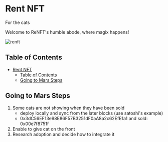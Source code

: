 # Rent NFT

For the cats

Welcome to ReNFT's humble abode, where magix happens!

![renft](https://user-images.githubusercontent.com/13678461/109494135-634a8800-7a85-11eb-9dd5-d07ca2865df1.png)

## Table of Contents

- [Rent NFT](#rent-nft)
  - [Table of Contents](#table-of-contents)
  - [Going to Mars Steps](#going-to-mars-steps)

## Going to Mars Steps

1. Some cats are not showing when they have been sold
   - deploy locally and sync from the later blocks (use satoshi's example)
   - 0x3dC56EF13e98E86F57B3251dF0aA8a2c62EfE1a1 and sold: 0x00e7f8751f
2. Enable to give cat on the front
3. Research adoption and decide how to integrate it
